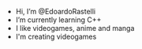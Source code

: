 - Hi, I’m @EdoardoRastelli
- I’m currently learning C++
- I like videogames, anime and manga
- I'm creating videogames


